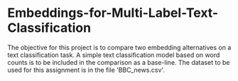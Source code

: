 # Embeddings-for-Multi-Label-Text-Classification
The objective for this project is to compare two embedding alternatives on a text classification task. A simple text classification model based on word counts is to be included in the comparison as a base-line. The dataset to be used for this assignment is in the file 'BBC_news.csv'.
